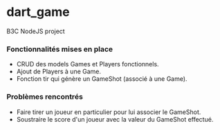 # dart_game

B3C NodeJS project

### Fonctionnalités mises en place
- CRUD des models Games et Players fonctionnels.
- Ajout de Players à une Game.
- Fonction tir qui génère un GameShot (associé à une Game).

### Problèmes rencontrés
- Faire tirer un joueur en particulier pour lui associer le GameShot.
- Soustraire le score d'un joueur avec la valeur du GameShot effectué.

